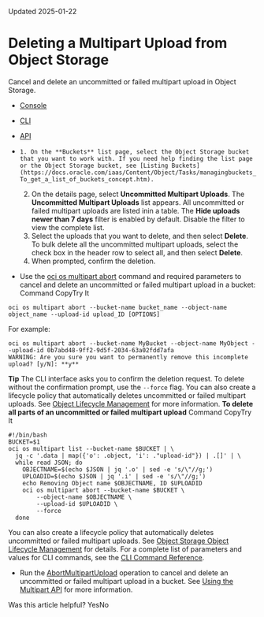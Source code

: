 Updated 2025-01-22
# Deleting a Multipart Upload from Object Storage
Cancel and delete an uncommitted or failed multipart upload in Object Storage.
  * [Console](https://docs.oracle.com/en-us/iaas/Content/Object/Tasks/To_delete_uncommitted_multipart_uploads.htm)
  * [CLI](https://docs.oracle.com/en-us/iaas/Content/Object/Tasks/To_delete_uncommitted_multipart_uploads.htm)
  * [API](https://docs.oracle.com/en-us/iaas/Content/Object/Tasks/To_delete_uncommitted_multipart_uploads.htm)


  *     1. On the **Buckets** list page, select the Object Storage bucket that you want to work with. If you need help finding the list page or the Object Storage bucket, see [Listing Buckets](https://docs.oracle.com/iaas/Content/Object/Tasks/managingbuckets_topic-To_get_a_list_of_buckets_concept.htm).
    2. On the details page, select **Uncommitted Multipart Uploads**.
The **Uncommitted Multipart Uploads** list appears. All uncommitted or failed multipart uploads are listed inin a table. The **Hide uploads newer than 7 days** filter is enabled by default. Disable the filter to view the complete list.
    3. Select the uploads that you want to delete, and then select **Delete**.
To bulk delete all the uncommitted multipart uploads, select the check box in the header row to select all, and then select **Delete**.
    4. When prompted, confirm the deletion.
  * Use the [oci os multipart abort](https://docs.oracle.com/iaas/tools/oci-cli/latest/oci_cli_docs/cmdref/os/multipart/abort.html) command and required parameters to cancel and delete an uncommitted or failed multipart upload in a bucket:
Command
CopyTry It
```
oci os multipart abort --bucket-name bucket_name --object-name object_name --upload-id upload_ID [OPTIONS]
```

For example:
```
oci os multipart abort --bucket-name MyBucket --object-name MyObject --upload-id 0b7abd48-9ff2-9d5f-2034-63a02fdd7afa
WARNING: Are you sure you want to permanently remove this incomplete upload? [y/N]: **y**
```

**Tip**
The CLI interface asks you to confirm the deletion request. To delete without the confirmation prompt, use the `--force` flag.
You can also create a lifecycle policy that automatically deletes uncommitted or failed multipart uploads. See [Object Lifecycle Management](https://docs.oracle.com/en-us/iaas/Content/Object/Tasks/usinglifecyclepolicies.htm#object-lifecycle "Learn how to use Object Lifecycle Management to automatically manage the archiving and deletion of objects.") for more information.
**To delete all parts of an uncommitted or failed multipart upload**
Command
CopyTry It
```
#!/bin/bash
BUCKET=$1
oci os multipart list --bucket-name $BUCKET | \
  jq -c '.data | map({'o': .object, 'i': ."upload-id"}) | .[]' | \
  while read JSON; do
    OBJECTNAME=$(echo $JSON | jq '.o' | sed -e 's/\"//g;')
    UPLOADID=$(echo $JSON | jq '.i' | sed -e 's/\"//g;')
    echo Removing Object name $OBJECTNAME, ID $UPLOADID
    oci os multipart abort --bucket-name $BUCKET \
        --object-name $OBJECTNAME \
        --upload-id $UPLOADID \
        --force
  done
```

You can also create a lifecycle policy that automatically deletes uncommitted or failed multipart uploads. See [Object Storage Object Lifecycle Management](https://docs.oracle.com/en-us/iaas/Content/Object/Tasks/usinglifecyclepolicies.htm#object-lifecycle "Learn how to use Object Lifecycle Management to automatically manage the archiving and deletion of objects.") for details.
For a complete list of parameters and values for CLI commands, see the [CLI Command Reference](https://docs.oracle.com/iaas/tools/oci-cli/latest).
  * Run the [AbortMultipartUpload](https://docs.oracle.com/iaas/api/#/en/objectstorage/latest/MultipartUpload/AbortMultipartUpload) operation to cancel and delete an uncommitted or failed multipart upload in a bucket.
See [Using the Multipart API](https://docs.oracle.com/en-us/iaas/Content/Object/Tasks/usingmultipartuploads_topic-Using_the_Multipart_Upload_API.htm#using_api "Learn how to run multipart uploads for a bucket using the API.") for more information.


Was this article helpful?
YesNo

